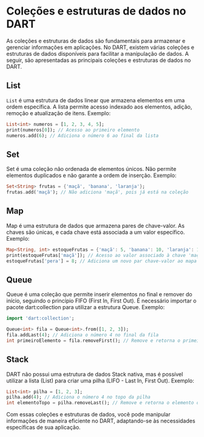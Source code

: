 # Coleções e estruturas de dados no DART

As coleções e estruturas de dados são fundamentais para armazenar e gerenciar informações em aplicações. No DART, existem várias coleções e estruturas de dados disponíveis para facilitar a manipulação de dados. A seguir, são apresentadas as principais coleções e estruturas de dados no DART.

## List

`List` é uma estrutura de dados linear que armazena elementos em uma ordem específica. A lista permite acesso indexado aos elementos, adição, remoção e atualização de itens. Exemplo:

```dart
List<int> numeros = [1, 2, 3, 4, 5];
print(numeros[0]); // Acesso ao primeiro elemento
numeros.add(6); // Adiciona o número 6 ao final da lista
```

## Set

Set é uma coleção não ordenada de elementos únicos. Não permite elementos duplicados e não garante a ordem de inserção. Exemplo:

```dart
Set<String> frutas = {'maçã', 'banana', 'laranja'};
frutas.add('maçã'); // Não adiciona 'maçã', pois já está na coleção
```

## Map

Map é uma estrutura de dados que armazena pares de chave-valor. As chaves são únicas, e cada chave está associada a um valor específico. Exemplo:

```dart
Map<String, int> estoqueFrutas = {'maçã': 5, 'banana': 10, 'laranja': 15};
print(estoqueFrutas['maçã']); // Acesso ao valor associado à chave 'maçã'
estoqueFrutas['pera'] = 8; // Adiciona um novo par chave-valor ao mapa
```

## Queue

Queue é uma coleção que permite inserir elementos no final e remover do início, seguindo o princípio FIFO (First In, First Out). É necessário importar o pacote dart:collection para utilizar a estrutura Queue. Exemplo:

```dart
import 'dart:collection';

Queue<int> fila = Queue<int>.from([1, 2, 3]);
fila.addLast(4); // Adiciona o número 4 no final da fila
int primeiroElemento = fila.removeFirst(); // Remove e retorna o primeiro elemento da fila
```

## Stack

DART não possui uma estrutura de dados Stack nativa, mas é possível utilizar a lista (List) para criar uma pilha (LIFO - Last In, First Out). Exemplo:

```dart
List<int> pilha = [1, 2, 3];
pilha.add(4); // Adiciona o número 4 no topo da pilha
int elementoTopo = pilha.removeLast(); // Remove e retorna o elemento do topo da pilha
```


Com essas coleções e estruturas de dados, você pode manipular informações de maneira eficiente no DART, adaptando-se às necessidades específicas de sua aplicação.